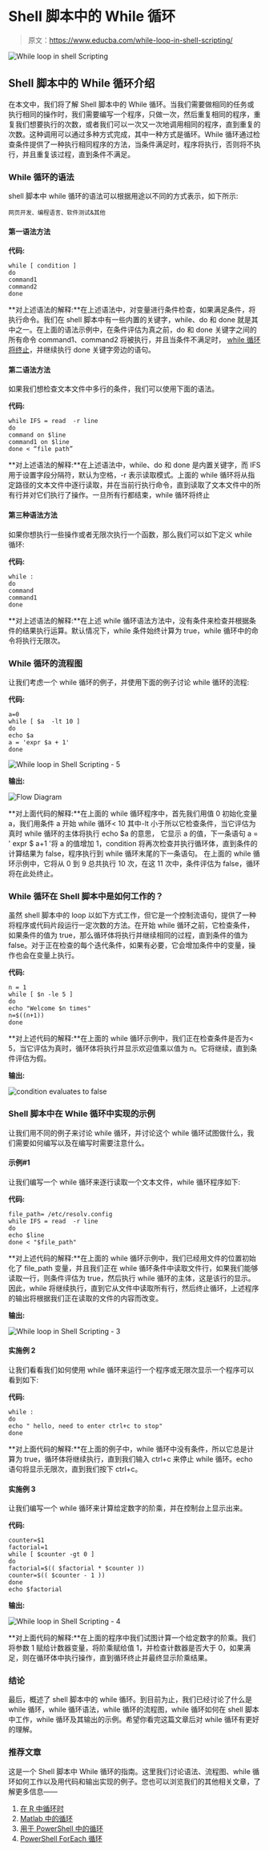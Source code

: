 # Shell 脚本中的 While 循环

> 原文：<https://www.educba.com/while-loop-in-shell-scripting/>

![While loop in shell Scripting](img/35b20194e1f9766c092b9716fa80559e.png)



## Shell 脚本中的 While 循环介绍

在本文中，我们将了解 Shell 脚本中的 While 循环。当我们需要做相同的任务或执行相同的操作时，我们需要编写一个程序，只做一次，然后重复相同的程序，重复我们想要执行的次数，或者我们可以一次又一次地调用相同的程序，直到重复的次数。这种调用可以通过多种方式完成，其中一种方式是循环。While 循环通过检查条件提供了一种执行相同程序的方法，当条件满足时，程序将执行，否则将不执行，并且重复该过程，直到条件不满足。

### While 循环的语法

shell 脚本中 while 循环的语法可以根据用途以不同的方式表示，如下所示:

<small>网页开发、编程语言、软件测试&其他</small>

#### 第一语法方法

**代码:**

```
while [ condition ]
do
command1
command2
done
```

**对上述语法的解释:**在上述语法中，对变量进行条件检查，如果满足条件，将执行命令。我们在 shell 脚本中有一些内置的关键字，while、do 和 done 就是其中之一。在上面的语法示例中，在条件评估为真之前，do 和 done 关键字之间的所有命令 command1、command2 将被执行，并且当条件不满足时， [while 循环将终止](https://www.educba.com/powershell-while-loop/)，并继续执行 done 关键字旁边的语句。

#### 第二语法方法

如果我们想检查文本文件中多行的条件，我们可以使用下面的语法。

**代码:**

```
while IFS = read  -r line
do
command on $line
command1 on $line
done < “file path”
```

**对上述语法的解释:**在上述语法中，while、do 和 done 是内置关键字，而 IFS 用于设置字段分隔符，默认为空格，-r 表示读取模式。上面的 while 循环将从指定路径的文本文件中逐行读取，并在当前行执行命令，直到读取了文本文件中的所有行并对它们执行了操作。一旦所有行都结束，while 循环将终止

#### 第三种语法方法

如果你想执行一些操作或者无限次执行一个函数，那么我们可以如下定义 while 循环:

**代码:**

```
while :
do
command
command1
done
```

**对上述语法的解释:**在上述 while 循环语法方法中，没有条件来检查并根据条件的结果执行运算。默认情况下，while 条件始终计算为 true，while 循环中的命令将执行无限次。

### While 循环的流程图

让我们考虑一个 while 循环的例子，并使用下面的例子讨论 while 循环的流程:

**代码:**

```
a=0
while [ $a  -lt 10 ]
do
echo $a
a = 'expr $a + 1'
done
```

![While loop in Shell Scripting - 5](img/c9356c63f49e3f4661f2ed934860e24d.png)



**输出:**

![Flow Diagram](img/c001f49973364ad636a219c942b88e06.png)



**对上面代码的解释:**在上面的 while 循环程序中，首先我们用值 0 初始化变量 a，我们用条件 a 开始 while 循环< 10 其中-lt 小于所以它检查条件，当它评估为真时 while 循环的主体将执行 echo $a 的意思， 它显示 a 的值，下一条语句 a = ' expr $ a+1 '将 a 的值增加 1，condition 将再次检查并执行循环体，直到条件的计算结果为 false，程序执行到 while 循环末尾的下一条语句。 在上面的 while 循环示例中，它将从 0 到 9 总共执行 10 次，在这 11 次中，条件评估为 false，循环将在此处终止。

### While 循环在 Shell 脚本中是如何工作的？

虽然 shell 脚本中的 loop 以如下方式工作，但它是一个控制流语句，提供了一种将程序或代码片段运行一定次数的方法。在开始 while 循环之前，它检查条件，如果条件的值为 true，那么循环体将执行并继续相同的过程，直到条件的值为 false。对于正在检查的每个迭代条件，如果有必要，它会增加条件中的变量，操作也会在变量上执行。

**代码:**

```
n = 1
while [ $n -le 5 ]
do
echo "Welcome $n times"
n=$((n+1))
done
```

**对上述代码的解释:**在上面的 while 循环示例中，我们正在检查条件是否为< 5，当它评估为真时，循环体将执行并显示欢迎值乘以值为 n。它将继续，直到条件评估为假。

**输出:**

![condition evaluates to false](img/cbde4bdbb5b6c538c248e252dd6c3451.png)



### Shell 脚本中在 While 循环中实现的示例

让我们用不同的例子来讨论 while 循环，并讨论这个 while 循环试图做什么，我们需要如何编写以及在编写时需要注意什么。

#### 示例#1

让我们编写一个 while 循环来逐行读取一个文本文件，while 循环程序如下:

**代码:**

```
file_path= /etc/resolv.config
while IFS = read  -r line
do
echo $line
done < "$file_path"
```

**对上述代码的解释:**在上面的 while 循环示例中，我们已经用文件的位置初始化了 file_path 变量，并且我们正在 while 循环条件中读取文件行，如果我们能够读取一行，则条件评估为 true，然后执行 while 循环的主体，这是该行的显示。因此，while 将继续执行，直到它从文件中读取所有行，然后终止循环，上述程序的输出将根据我们正在读取的文件的内容而改变。

**输出:**

![While loop in Shell Scripting - 3](img/d08495c74d6793ce6dc72fc7289245da.png)



#### 实施例 2

让我们看看我们如何使用 while 循环来运行一个程序或无限次显示一个程序可以看到如下:

**代码:**

```
while :
do
echo " hello, need to enter ctrl+c to stop"
done
```

**对上面代码的解释:**在上面的例子中，while 循环中没有条件，所以它总是计算为 true，循环体将继续执行，直到我们输入 ctrl+c 来停止 while 循环。echo 语句将显示无限次，直到我们按下 ctrl+c。

#### 实施例 3

让我们编写一个 while 循环来计算给定数字的阶乘，并在控制台上显示出来。

**代码:**

```
counter=$1
factorial=1
while [ $counter -gt 0 ]
do
factorial=$(( $factorial * $counter ))
counter=$(( $counter - 1 ))
done
echo $factorial
```

**输出:**

![While loop in Shell Scripting - 4](img/b15956f655cc726f33a9768a5a2cbe94.png)



**对上面代码的解释:**在上面的程序中我们试图计算一个给定数字的阶乘。我们将参数 1 赋给计数器变量，将阶乘赋给值 1，并检查计数器是否大于 0，如果满足，则在循环体中执行操作，直到循环终止并最终显示阶乘结果。

### 结论

最后，概述了 shell 脚本中的 while 循环。到目前为止，我们已经讨论了什么是 while 循环，while 循环语法，while 循环的流程图，while 循环如何在 shell 脚本中工作，while 循环及其输出的示例。希望你看完这篇文章后对 while 循环有更好的理解。

### 推荐文章

这是一个 Shell 脚本中 While 循环的指南。这里我们讨论语法、流程图、while 循环如何工作以及用代码和输出实现的例子。您也可以浏览我们的其他相关文章，了解更多信息——

1.  [在 R 中循环时](https://www.educba.com/while-loop-in-r/)
2.  [Matlab 中的循环](https://www.educba.com/loops-in-matlab/)
3.  [用于 PowerShell 中的循环](https://www.educba.com/for-loop-in-powershell/)
4.  [PowerShell ForEach 循环](https://www.educba.com/powershell-foreach-loop/)





